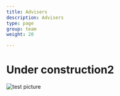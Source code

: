 ```yaml
---
title: Advisers
description: Advisers
type: page
group: team
weight: 20

---
```



# Under construction2

![test picture](/images/text_image.jpg)

